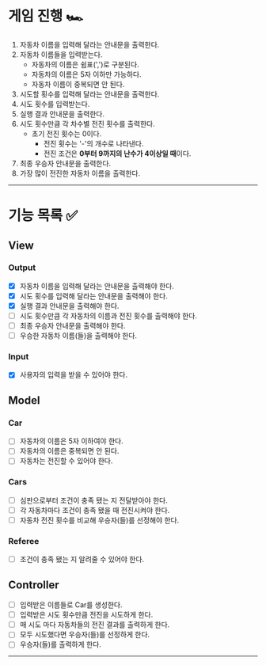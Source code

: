 # 게임 진행 🏎️
1. 자동차 이름을 입력해 달라는 안내문을 출력한다.
2. 자동차 이름들을 입력받는다.
   - 자동차의 이름은 쉼표(',')로 구분된다.
   - 자동차의 이름은 5자 이하만 가능하다.
   - 자동차 이름이 중복되면 안 된다.
3. 시도할 횟수를 입력해 달라는 안내문을 출력한다.
4. 시도 횟수를 입력받는다.
5. 실행 결과 안내문을 출력한다.
6. 시도 횟수만큼 각 차수별 전진 횟수를 출력한다.
   - 초기 전진 횟수는 0이다.
     - 전진 횟수는 '-'의 개수로 나타낸다.
     - 전진 조건은 **0부터 9까지의 난수가 4이상일 때**이다.
7. 최종 우승자 안내문을 출력한다.
8. 가장 많이 전진한 자동차 이름을 출력한다.

---
# 기능 목록 ✅
## View
### Output
- [X] 자동차 이름을 입력해 달라는 안내문을 출력해야 한다.
- [X] 시도 횟수를 입력해 달라는 안내문을 출력해야 한다.
- [X] 실행 결과 안내문을 출력해야 한다.
- [ ] 시도 횟수만큼 각 자동차의 이름과 전진 횟수를 출력해야 한다.
- [ ] 최종 우승자 안내문을 출력해야 한다.
- [ ] 우승한 자동차 이름(들)을 출력해야 한다.
### Input
- [X] 사용자의 입력을 받을 수 있어야 한다.

## Model
### Car
- [ ] 자동차의 이름은 5자 이하여야 한다.
- [ ] 자동차의 이름은 중복되면 안 된다.
- [ ] 자동차는 전진할 수 있어야 한다.
### Cars
- [ ] 심판으로부터 조건이 충족 됐는 지 전달받아야 한다.
- [ ] 각 자동차마다 조건이 충족 됐을 때 전진시켜야 한다.
- [ ] 자동차 전진 횟수를 비교해 우승자(들)를 선정해야 한다.

### Referee
- [ ] 조건이 충족 됐는 지 알려줄 수 있어야 한다.

## Controller
- [ ] 입력받은 이름들로 Car를 생성한다.
- [ ] 입력받은 시도 횟수만큼 전진을 시도하게 한다.
- [ ] 매 시도 마다 자동차들의 전진 결과를 출력하게 한다.
- [ ] 모두 시도했다면 우승자(들)를 선정하게 한다.
- [ ] 우승자(들)를 출력하게 한다.
---



